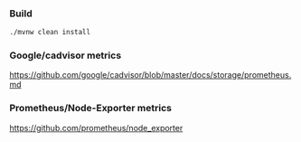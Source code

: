 ### Build
```bash
./mvnw clean install
```

### Google/cadvisor metrics

https://github.com/google/cadvisor/blob/master/docs/storage/prometheus.md

### Prometheus/Node-Exporter metrics

https://github.com/prometheus/node_exporter

